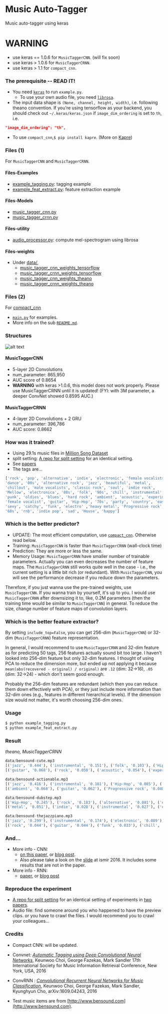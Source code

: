 # Music Auto-Tagger
Music auto-tagger using keras


# WARNING
* use keras == 1.0.6 for `MusicTaggerCNN`. (will fix soon)
* use keras > 1.0.6 for `MusicTaggerCRNN`. 
* use keras > 1.1 for `compact_cnn`.


### The prerequisite -- READ IT!
* You need [`keras`](http://keras.io) to run `example.py`.
  * To use your own audio file, you need [`librosa`](http://librosa.github.io/librosa/).
* The input data shape is `(None, channel, height, width)`, i.e. following theano convention. If you're using tensorflow as your backend, you should check out `~/.keras/keras.json` if `image_dim_ordering` is set to `th`, i.e.

```json
"image_dim_ordering": "th",
```
* To use `compact_cnn`,`$ pip install kapre`. (More on [Kapre](https://github.com/keunwoochoi/kapre))

### Files (1)
For `MusicTaggerCNN` and `MusicTaggerCRNN`.
#### Files-Examples
* [example_tagging.py](https://github.com/keunwoochoi/music-auto_tagging-keras/blob/master/example_tagging.py): tagging example
* [example_feat_extract.py](https://github.com/keunwoochoi/music-auto_tagging-keras/blob/master/example_feat_extract.py): feature extraction example

#### Files-Models
* [music_tagger_cnn.py](https://github.com/keunwoochoi/music-auto_tagging-keras/blob/master/music_tagger_cnn.py)
* [music_tagger_crnn.py](https://github.com/keunwoochoi/music-auto_tagging-keras/blob/master/music_tagger_crnn.py)

#### Files-utility
* [audio_processor.py](https://github.com/keunwoochoi/music-auto_tagging-keras/blob/master/audio_processor.py): compute mel-spectrogram using librosa

#### Files-weights
* Under [data/](https://github.com/keunwoochoi/music-auto_tagging-keras/tree/master/data),
  - [music_tagger_cnn_weights_tensorflow](https://github.com/keunwoochoi/music-auto_tagging-keras/blob/master/data/music_tagger_cnn_weights_tensorflow.h5)
  - [music_tagger_crnn_weights_tensorflow](https://github.com/keunwoochoi/music-auto_tagging-keras/blob/master/data/music_tagger_crnn_weights_tensorflow.h5)
  - [music_tagger_cnn_weights_theano](https://github.com/keunwoochoi/music-auto_tagging-keras/blob/master/data/music_tagger_cnn_weights_theano.h5)
  - [music_tagger_crnn_weights_theano](https://github.com/keunwoochoi/music-auto_tagging-keras/blob/master/data/music_tagger_crnn_weights_theano.h5)

### Files (2)
For [compact_cnn](https://github.com/keunwoochoi/music-auto_tagging-keras/tree/master/compact_cnn)
* [`main.py`](https://github.com/keunwoochoi/music-auto_tagging-keras/blob/master/compact_cnn/main.py) for examples. 
* More info on the sub [`README.md`](https://github.com/keunwoochoi/music-auto_tagging-keras/blob/master/compact_cnn/README.md).


### Structures

![alt text](https://github.com/keunwoochoi/music-auto_tagging-keras/blob/master/imgs/diagrams.png "structures")

#### MusicTaggerCNN
 * 5-layer 2D Convolutions
 * num_parameter: 865,950
 * AUC score of 0.8654
 * **WARNING** with keras >1.0.6, this model does not work properly.
 Please use MusicTaggerCRNN until it is updated!
(FYI: with 3M parameter, a deeper ConvNet showed 0.8595 AUC.)

#### MusicTaggerCRNN
 * 4-layer 2D Convolutions + 2 GRU 
 * num_parameter: 396,786
 * AUC score: 0.8662

### How was it trained?
 * Using 29.1s music files in [Million Song Dataset](http://labrosa.ee.columbia.edu/millionsong/)
 * split setting: [A repo for split setting](https://github.com/keunwoochoi/MSD_split_for_tagging/) for an identical setting.
 * See [papers](#credits)
 * The tags are...

```python
['rock', 'pop', 'alternative', 'indie', 'electronic', 'female vocalists', 
'dance', '00s', 'alternative rock', 'jazz', 'beautiful', 'metal', 
'chillout', 'male vocalists', 'classic rock', 'soul', 'indie rock',
'Mellow', 'electronica', '80s', 'folk', '90s', 'chill', 'instrumental',
'punk', 'oldies', 'blues', 'hard rock', 'ambient', 'acoustic', 'experimental',
'female vocalist', 'guitar', 'Hip-Hop', '70s', 'party', 'country', 'easy listening',
'sexy', 'catchy', 'funk', 'electro' ,'heavy metal', 'Progressive rock',
'60s', 'rnb', 'indie pop', 'sad', 'House', 'happy']
```

### Which is the better predictor?
 * UPDATE: The most efficient computation, use [`compact_cnn`](https://github.com/keunwoochoi/music-auto_tagging-keras/tree/master/compact_cnn). Otherwise read below.
 * Training: `MusicTaggerCNN` is faster than `MusicTaggerCRNN` (wall-clock time)
 * Prediction: They are more or less the same. 
 * Memory Usage: `MusicTaggerCRNN` have smaller number of trainable parameters. Actually you can even decreases the number of feature maps. The `MusicTaggerCRNN` still works quite well in the case - i.e., the current setting is a little bit rich (or redundant). With `MusicTaggerCNN`, you will see the performance decrease if you reduce down the parameters. 

Therefore, if you just wanna use the pre-trained weights, use `MusicTaggerCNN`. If you wanna train by yourself, it's up to you. I would use `MusicTaggerCRNN` after downsizing it to, like, 0.2M parameters (then the training time would be similar to `MusicTaggerCNN`) in general. To reduce the size, change number of feature maps of convolution layers.

### Which is the better feature extractor?
By setting `include_top=False`, you can get 256-dim (`MusicTaggerCNN`) or 32-dim (`MusicTaggerCRNN`) feature representation.

In general, I would recommend to use `MusicTaggerCRNN` and 32-dim feature as for predicting 50 tags, 256 features actually sound bit too large. I haven't looked into 256-dim feature but only 32-dim features. I thought of using PCA to reduce the dimension more, but ended up not applying it because `mean(abs(recovered - original) / original)` are `.12` (dim: 32->16), `.05` (dim: 32->24) - which don't seem good enough.

Probably the 256-dim features are redundant (which then you can reduce them down effectively with PCA), or they just include more information than 32-dim ones (e.g., features in different hierarchical levels). If the dimension size would not matter, it's worth choosing 256-dim ones. 

### Usage
```bash
$ python example_tagging.py
$ python example_feat_extract.py
```

### Result
*theano, MusicTaggerCRNN*
```python
data/bensound-cute.mp3
[('jazz', '0.444'), ('instrumental', '0.151'), ('folk', '0.103'), ('Hip-Hop', '0.103'), ('ambient', '0.077')]
[('guitar', '0.068'), ('rock', '0.058'), ('acoustic', '0.054'), ('experimental', '0.051'), ('electronic', '0.042')]

data/bensound-actionable.mp3
[('jazz', '0.416'), ('instrumental', '0.181'), ('Hip-Hop', '0.085'), ('folk', '0.085'), ('rock', '0.081')]
[('ambient', '0.068'), ('guitar', '0.062'), ('Progressive rock', '0.048'), ('experimental', '0.046'), ('acoustic', '0.046')]

data/bensound-dubstep.mp3
[('Hip-Hop', '0.245'), ('rock', '0.183'), ('alternative', '0.081'), ('electronic', '0.076'), ('alternative rock', '0.053')]
[('metal', '0.051'), ('indie', '0.028'), ('instrumental', '0.027'), ('electronica', '0.024'), ('hard rock', '0.023')]

data/bensound-thejazzpiano.mp3
[('jazz', '0.299'), ('instrumental', '0.174'), ('electronic', '0.089'), ('ambient', '0.061'), ('chillout', '0.052')]
[('rock', '0.044'), ('guitar', '0.044'), ('funk', '0.033'), ('chill', '0.032'), ('Progressive rock', '0.029')]
```

### And...

* More info - CNN: 
  * [on this paper](https://arxiv.org/abs/1606.00298), or [blog post](https://keunwoochoi.wordpress.com/2016/06/02/paper-is-out-automatic-tagging-using-deep-convolutional-neural-networks/).
  * Also please take a look on the [slide](https://github.com/keunwoochoi/music-auto_tagging-keras/blob/master/slide-ismir-2016.pdf) at ismir 2016. It includes some results that are not in the paper.
* More info - RNN:
  * [paper](https://arxiv.org/abs/1609.04243), or [blog post](https://keunwoochoi.wordpress.com/2016/09/15/paper-is-out-convolutional-recurrent-neural-networks-for-music-classification/)

### Reproduce the experiment
* [A repo for split setting](https://github.com/keunwoochoi/MSD_split_for_tagging/) for an identical setting of experiments in [two papers](#credits). 
* Audio file: find someone around you who happened to have the preview clips. or you have to crawl the files. I would recommend you to crawl your colleagues...

### Credits
* Compact CNN: will be updated.
* Convnet: [*Automatic Tagging using Deep Convolutional Neural Networks*](https://scholar.google.co.kr/citations?view_op=view_citation&hl=en&user=ZrqdSu4AAAAJ&citation_for_view=ZrqdSu4AAAAJ:3fE2CSJIrl8C), Keunwoo Choi, George Fazekas, Mark Sandler
17th International Society for Music Information Retrieval Conference, New York, USA, 2016
* ConvRNN : [*Convolutional Recurrent Neural Networks for Music Classification*](https://scholar.google.co.kr/citations?view_op=view_citation&hl=en&user=ZrqdSu4AAAAJ&sortby=pubdate&citation_for_view=ZrqdSu4AAAAJ:ULOm3_A8WrAC), Keunwoo Choi, George Fazekas, Mark Sandler, Kyunghyun Cho, arXiv:1609.04243, 2016

* Test music items are from [http://www.bensound.com](http://www.bensound.com).
